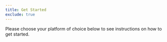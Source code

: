 ```yaml
---
title: Get Started
exclude: true
---
```

<p class="lead">Please choose your platform of choice below to see instructions on how to get started.</p>
